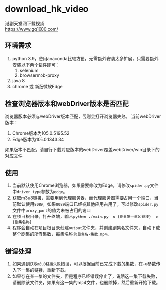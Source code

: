# download_hk_video
港剧天堂网下载视频 \
https://www.gq1000.com/ 
## 环境需求
1. python 3.9，使用anaconda比较方便，无需额外安装太多扩展，只需要额外安装以下两个插件即可：
   1. selenium
   2. browsermob-proxy
2. java 8
3. chrome 或 新版微软Edge
    
## 检查浏览器版本和webDriver版本是否匹配
浏览器版本必须与webDriver版本匹配，否则会打开浏览器失败。 当前webDriver版本：
1. Chrome版本为105.0.5195.52
2. Edge版本为105.0.1343.34

如果版本不匹配，请自行下载对应版本的webDriver覆盖webDriver/win目录下的对应文件


## 使用
1. 当前默认使用Chrome浏览器，如果需要修改为Edge，请修改`spider.py`文件中`driver_type`参数为`edge`。
2. 获取m3u8链接，需要用到代理服务器，而代理服务器需要占用一个端口，当前默认使用`8089`，如果`8089`端口已经被其他应用占用了，可以修改`spider.py`文件中`proxy_port`的值为未被占用的端口
3. 在项目根目录，打开终端，输入`python ./main.py -u {剧集第一集的链接} -o {剧集名称}`
4. 程序会自动在项目根目录创建`output`文件夹，并创建剧集名文件夹，自动下载整个剧集的所有集数，每集名称为`剧集名-集数.mp4`。

## 错误处理
1. 如果遇到`获取m3u8链接失败`错误，可以根据当前已完成下载的集数，在`-u`参数传入下一集的链接，重新下载。
2. 如果存在某一集的文件夹，但是程序已经错误停止了，说明这一集下载失败，请删除该文件夹，如果有这一集的mp4文件，也删除掉，然后重新开始下载。
